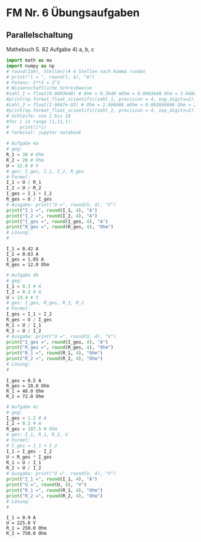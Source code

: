 # FM Nr. 6 Übungsaufgaben

## Parallelschaltung

Mathebuch S. 82 Aufgabe 4) a, b, c


```python
import math as ma
import numpy as np
# round(Zahl, Stellen))# 4 Stellen nach Komma runden
# print("l = ", round(l, 4), "m")
# Potenz: 2**3 = 2^3
# Wissenschaftliche Schreibweise
#zahl_1 = float(0.0003648) # Ohm = 0.3648 mOhm = 0.0003648 Ohm = 3.648e-04 Ohm
#print(np.format_float_scientific(zahl_1, precision = 4, exp_digits=2))
#zahl_2 = float(2.6667e-03) # Ohm = 2.666666 mOhm = 0.002666666 Ohm = 2.6667e-03 Ohm
#print(np.format_float_scientific(zahl_2, precision = 4, exp_digits=2))
# Schleife: von 1 bis 10 
#for i in range (1,11,1):
#    print(i*i)
# Terminal: jupyter notebook
```


```python
# Aufgabe 4a
# geg:
R_1 = 30 # Ohm
R_2 = 20 # Ohm
U = 12.6 # V
# ges: I_ges, I_1, I_2, R_ges
# Formel:
I_1 = U / R_1
I_2 = U / R_2
I_ges = I_1 + I_2
R_ges = U / I_ges
# Ausgabe: print("U =", round(U, 4), "V")
print("I_1 =", round(I_1, 4), "A")
print("I_2 =", round(I_2, 4), "A")
print("I_ges =", round(I_ges, 4), "A")
print("R_ges =", round(R_ges, 4), "Ohm")
# Lösung:
# 
```

    I_1 = 0.42 A
    I_2 = 0.63 A
    I_ges = 1.05 A
    R_ges = 12.0 Ohm



```python
# Aufgabe 4b
# geg:
I_1 = 0.3 # A
I_2 = 0.2 # A
U = 14.4 # V
# ges: I_ges, R_ges, R_1, R_2
# Formel:
I_ges = I_1 + I_2
R_ges = U / I_ges
R_1 = U / I_1
R_2 = U / I_2
# Ausgabe: print("U =", round(U, 4), "V")
print("I_ges =", round(I_ges, 4), "A")
print("R_ges =", round(R_ges, 4), "Ohm")
print("R_1 =", round(R_1, 4), "Ohm")
print("R_2 =", round(R_2, 4), "Ohm")
# Lösung:
# 
```

    I_ges = 0.5 A
    R_ges = 28.8 Ohm
    R_1 = 48.0 Ohm
    R_2 = 72.0 Ohm



```python
# Aufgabe 4c
# geg:
I_ges = 1.2 # A
I_2 = 0.3 # A
R_ges = 187.5 # Ohm
# ges: I_1, R_1, R_2, U
# Formel:
# I_ges = I_1 + I_2
I_1 = I_ges - I_2
U = R_ges * I_ges
R_1 = U / I_1
R_2 = U / I_2
# Ausgabe: print("U =", round(U, 4), "V")
print("I_1 =", round(I_1, 4), "A")
print("U =", round(U, 4), "V")
print("R_1 =", round(R_1, 4), "Ohm")
print("R_2 =", round(R_2, 4), "Ohm")
# Lösung:
# 
```

    I_1 = 0.9 A
    U = 225.0 V
    R_1 = 250.0 Ohm
    R_2 = 750.0 Ohm



```python

```
